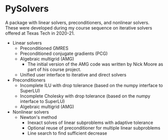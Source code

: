 # PySolvers

A package with linear solvers, preconditioners, and nonlinear solvers. These
were developed during my course sequence on iterative solvers offered
at Texas Tech in 2020-21.

* Linear solvers
    * Preconditioned GMRES
    * Preconditioned conjugate gradients (PCG)
    * Algebraic multigrid (AMG)
        * The initial version of the AMG code was written by Nick Moore as part
        of his course project. 
    * Unified user interface to iterative and direct solvers
* Preconditioners
    * Incomplete ILU with drop tolerance (based on the numpy interface to SuperLU)
    * Incomplete Cholesky with drop tolerance (based on the numpy interface to SuperLU)
    * Algebraic multigrid (AMG)
* Nonlinear solvers
    * Newton's method
        * Inexact solves of linear subproblems with adaptive tolerance
        * Optional reuse of preconditioner for multiple linear subproblems
        * Line search to find sufficient decrease
